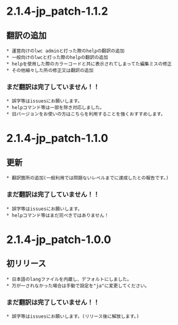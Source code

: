 # 2.1.4-jp_patch-1.1.2
## 翻訳の追加
    * 運営向けのlwc adminと打った際のhelpの翻訳の追加
    * 一般向けのlwcと打った際のhelpの翻訳の追加
    * helpを使用した際のカラーコードと共に表示されてしまってた編集ミスの修正
    * その他細々した所の修正又は翻訳の追加
### まだ翻訳は完了していません！！
    * 誤字等はissuesにお願いします。
    * helpコマンド等は一部を除き対応しました。
    * 旧バージョンをお使いの方はこちらを利用することを強くおすすめします。

# 2.1.4-jp_patch-1.1.0
## 更新
    * 翻訳箇所の追加(一般利用では問題ないレベルまでに達成したとの報告です。)
### まだ翻訳は完了していません！！
    * 誤字等はissuesにお願いします。
    * helpコマンド等はまだ完ぺきではありません！

# 2.1.4-jp_patch-1.0.0
## 初リリース
    * 日本語のlangファイルを内蔵し、デフォルトにしました。
    * 万が一されなかった場合は手動で設定を"ja"に変更してください。
### まだ翻訳は完了していません！！
    * 誤字等はissuesにお願いします。(リリース後に解放します。)